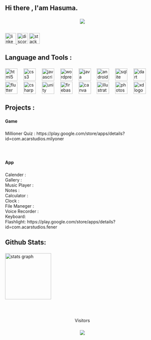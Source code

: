 <h2 align="left">Hi there , I'am Hasuma.</h2>

###

<div align="center">
  <img height="" src="https://hasnaacar.net/wp-content/uploads/2023/10/githubgif.gif"  />
</div>

###

<h2 align="left"></h2>

###

<div align="left">
  <a href="https://www.linkedin.com/in/hasnaacar" target="_blank">
    <img src="https://img.shields.io/static/v1?message=LinkedIn&logo=linkedin&label=&color=black&logoColor=white&labelColor=&style=for-the-badge" height="35" alt="linkedin logo"  />
  </a>
  
  <img src="https://img.shields.io/static/v1?message=Discord&logo=discord&label=&color=black &logoColor=white&labelColor=&style=for-the-badge" height="35" alt="discord logo"  />
  <a href="https://stackoverflow.com/users/22771154/hasuma" target="_blank">   
  <img src="https://img.shields.io/static/v1?message=Stackoverflow&logo=stackoverflow&label=&color=black&logoColor=white&labelColor=&style=for-the-badge" height="35" alt="stackoverflow logo"  />
 </a>
</div>

###

<h2 align="left">Language and Tools :</h2>

###

<div align="left">
  <img src="https://cdn.jsdelivr.net/gh/devicons/devicon/icons/html5/html5-original.svg" height="40" alt="html5 logo"  />
  <img width="12" />
  <img src="https://cdn.jsdelivr.net/gh/devicons/devicon/icons/css3/css3-original.svg" height="40" alt="css3 logo"  />
  <img width="12" />
  <img src="https://cdn.jsdelivr.net/gh/devicons/devicon/icons/javascript/javascript-original.svg" height="40" alt="javascript logo"  />
  <img width="12" />
  <img src="https://cdn.jsdelivr.net/gh/devicons/devicon/icons/wordpress/wordpress-original.svg" height="40" alt="wordpress logo"  />
  <img width="12" />
  <img src="https://cdn.jsdelivr.net/gh/devicons/devicon/icons/java/java-original.svg" height="40" alt="java logo"  />
  <img width="12" />
  <img src="https://cdn.jsdelivr.net/gh/devicons/devicon/icons/androidstudio/androidstudio-original.svg" height="40" alt="androidstudio logo"  />
  <img width="12" />
  <img src="https://cdn.jsdelivr.net/gh/devicons/devicon/icons/sqlite/sqlite-original.svg" height="40" alt="sqlite logo"  />
  <img width="12" />
  <img src="https://cdn.jsdelivr.net/gh/devicons/devicon/icons/dart/dart-original.svg" height="40" alt="dart logo"  />
  <img width="12" />
  <img src="https://cdn.jsdelivr.net/gh/devicons/devicon/icons/flutter/flutter-original.svg" height="40" alt="flutter logo"  />
  <img width="12" />
  <img src="https://cdn.jsdelivr.net/gh/devicons/devicon/icons/csharp/csharp-original.svg" height="40" alt="csharp logo"  />
  <img width="12" />
  <img src="https://cdn.jsdelivr.net/gh/devicons/devicon/icons/unity/unity-original.svg" height="40" alt="unity logo"  />
  <img width="12" />
  <img src="https://cdn.jsdelivr.net/gh/devicons/devicon/icons/firebase/firebase-plain.svg" height="40" alt="firebase logo"  />
  <img width="12" />
  <img src="https://cdn.jsdelivr.net/gh/devicons/devicon/icons/canva/canva-original.svg" height="40" alt="canva logo"  />
  <img width="12" />
  <img src="https://cdn.jsdelivr.net/gh/devicons/devicon/icons/illustrator/illustrator-plain.svg" height="40" alt="illustrator logo"  />
  <img width="12" />
  <img src="https://cdn.jsdelivr.net/gh/devicons/devicon/icons/photoshop/photoshop-plain.svg" height="40" alt="photoshop logo"  />
  <img width="12" />
  <img src="https://cdn.jsdelivr.net/gh/devicons/devicon/icons/xd/xd-plain.svg" height="40" alt="xd logo"  />
</div>

###

<h2 align="left">Projects :</h2>

###

<h4 align="left">Game</h4>

###

<p align="left">Millioner Quiz : https://play.google.com/store/apps/details?id=com.acarstudios.milyoner</p>

###

<br clear="both">


<h4 align="left">App</h4>

###

<p align="left">Calender :<br>Gallery :<br>Music Player :<br>Notes :<br>Calculator :<br>Clock :<br>File Maneger :<br>Voice Recorder :<br>Keyboard:<br>Flashlight: https://play.google.com/store/apps/details?id=com.acarstudios.fener </p>

###

<h2 align="left">Github Stats:</h2>

###

<div align="left">
  <img src="https://github-readme-stats.vercel.app/api?username=hasnaacarr&hide_title=false&hide_rank=false&show_icons=true&include_all_commits=true&count_private=true&disable_animations=false&theme=gruvbox&locale=en&hide_border=false&order=1" height="150" alt="stats graph"  />
</div>

###

<h2 align="left"></h2>

###

<br clear="both">

<p align="center">Visitors</p>

###

<div align="center">
  <img src="https://profile-counter.glitch.me/hasnaacarr/count.svg?"  />
</div>

###
